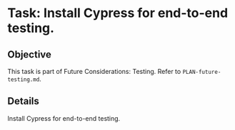 # Task: Install Cypress for end-to-end testing.

## Objective
This task is part of Future Considerations: Testing. Refer to `PLAN-future-testing.md`.

## Details
Install Cypress for end-to-end testing.
